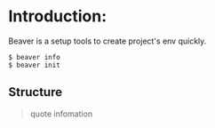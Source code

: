 # Introduction:

Beaver is a setup tools to create project's env quickly.

    $ beaver info
    $ beaver init

## Structure

> quote infomation

